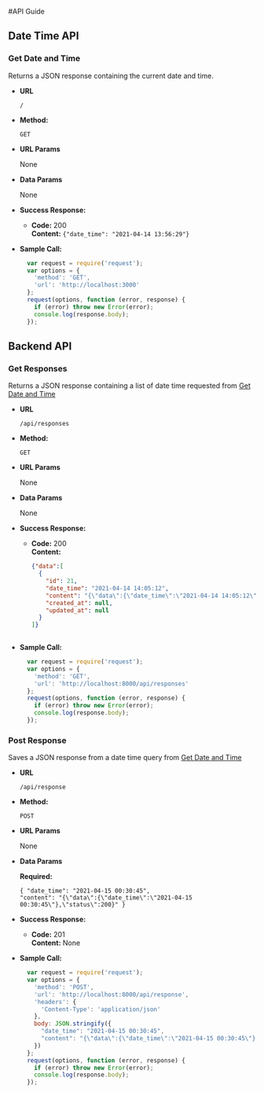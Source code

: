 #API Guide

## Date Time API

<a name="get_date_time"></a>
### Get Date and Time

Returns a JSON response containing the current date and time.

* **URL**

  `/`

* **Method:**

  `GET`
  
*  **URL Params**

   None

* **Data Params**

   None

* **Success Response:**

  * **Code:** 200 <br />
    **Content:** `{"date_time": "2021-04-14 13:56:29"}`

* **Sample Call:**

  ```javascript
    var request = require('request');
    var options = {
      'method': 'GET',
      'url': 'http://localhost:3000'
    };
    request(options, function (error, response) {
      if (error) throw new Error(error);
      console.log(response.body);
    });
  ```

## Backend API

### Get Responses

Returns a JSON response containing a list of date time requested from [Get Date and Time](#get_date_time)

* **URL**

  `/api/responses`

* **Method:**

  `GET`
  
*  **URL Params**

   None

* **Data Params**

   None

* **Success Response:**

  * **Code:** 200 <br />
    **Content:** 
    ```JSON
    {"data":[
      {
        "id": 21,
        "date_time": "2021-04-14 14:05:12",
        "content": "{\"data\":{\"date_time\":\"2021-04-14 14:05:12\"},\"status\":200,\"statusText\":\"OK\",\"headers\":{\"content-length\":\"35\",\"content-type\":\"application/json; charset=utf-8\"},\"config\":{\"url\":\"http://localhost:3000\",\"method\":\"get\",\"headers\":{\"Accept\":\"application/json, text/plain, */*\"},\"transformRequest\":[null],\"transformResponse\":[null],\"timeout\":0,\"xsrfCookieName\":\"XSRF-TOKEN\",\"xsrfHeaderName\":\"X-XSRF-TOKEN\",\"maxContentLength\":-1,\"maxBodyLength\":-1},\"request\":{}}",
        "created_at": null,
        "updated_at": null
      }
    ]}
 
* **Sample Call:**

  ```javascript
    var request = require('request');
    var options = {
      'method': 'GET',
      'url': 'http://localhost:8000/api/responses'
    };
    request(options, function (error, response) {
      if (error) throw new Error(error);
      console.log(response.body);
    });
  ```
  
### Post Response

Saves a JSON response from a date time query from [Get Date and Time](#get_date_time)

* **URL**

  `/api/response`

* **Method:**

  `POST`
  
*  **URL Params**

   None

* **Data Params**

  **Required:**
   
  ```
  { "date_time": "2021-04-15 00:30:45", 
  "content": "{\"data\":{\"date_time\":\"2021-04-15 00:30:45\"},\"status\":200}" }
  ```

* **Success Response:**

  * **Code:** 201 <br />
    **Content:** None
 
* **Sample Call:**

  ```javascript
    var request = require('request');
    var options = {
      'method': 'POST',
      'url': 'http://localhost:8000/api/response',
      'headers': {
        'Content-Type': 'application/json'
      },
      body: JSON.stringify({
        "date_time": "2021-04-15 00:30:45",
        "content": "{\"data\":{\"date_time\":\"2021-04-15 00:30:45\"},\"status\":200}"
      })
    };
    request(options, function (error, response) {
      if (error) throw new Error(error);
      console.log(response.body);
    });
  ```
